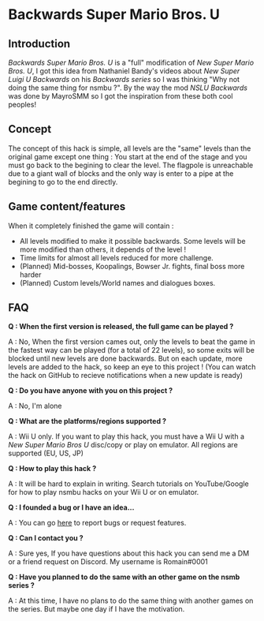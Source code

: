 # Backwards Super Mario Bros. U

## Introduction

*Backwards Super Mario Bros. U* is a "full" modification of *New Super Mario Bros. U*, I got this idea from Nathaniel Bandy's videos about *New Super Luigi U Backwards* on his *Backwards series* so I was thinking "Why not doing the same thing for nsmbu ?". By the way the mod *NSLU Backwards* was done by MayroSMM so I got the inspiration from these both cool peoples!

## Concept

The concept of this hack is simple, all levels are the "same" levels than the original game except one thing : You start at the end of the stage and you must go back to the begining to clear the level. The flagpole is unreachable due to a giant wall of blocks and the only way is enter to a pipe at the begining to go to the end directly.

## Game content/features

When it completely finished the game will contain : 

- All levels modified to make it possible backwards. Some levels will be more modified than others, it depends of the level !
- Time limits for almost all levels reduced for more challenge.
- (Planned) Mid-bosses, Koopalings, Bowser Jr. fights, final boss more harder
- (Planned) Custom levels/World names and dialogues boxes.

## FAQ

**Q : When the first version is released, the full game can be played ?**

A : No, When the first version cames out, only the levels to beat the game in the fastest way can be played (for a total of 22 levels), so some exits will be blocked until new levels are done backwards. But on each update, more levels are added to the hack, so keep an eye to this project ! (You can watch the hack on GitHub to recieve notifications when a new update is ready)

**Q : Do you have anyone with you on this project ?**

A : No, I'm alone

**Q : What are the platforms/regions supported ?**

A : Wii U only. If you want to play this hack, you must have a Wii U with a *New Super Mario Bros U* disc/copy or play on emulator. All regions are supported (EU, US, JP)

**Q : How to play this hack ?**

A : It will be hard to explain in writing. Search tutorials on YouTube/Google for how to play nsmbu hacks on your Wii U or on emulator.

**Q : I founded a bug or I have an idea...**

A : You can go [here](https://github.com/R0-main/Backwards-Super-Mario-Bros.-U/issues) to report bugs or request features.

**Q : Can I contact you ?**

A : Sure yes, If you have questions about this hack you can send me a DM or a friend request on Discord. My username is Romain#0001

**Q : Have you planned to do the same with an other game on the nsmb series ?**

A : At this time, I have no plans to do the same thing with another games on the series. But maybe one day if I have the motivation.
